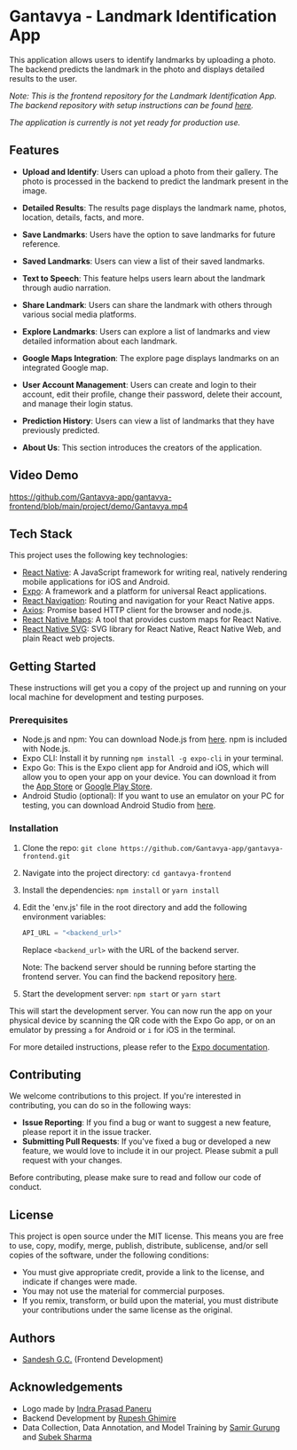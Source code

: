 # Gantavya - Landmark Identification App

This application allows users to identify landmarks by uploading a photo. The backend predicts the landmark in the photo and displays detailed results to the user.

_Note: This is the frontend repository for the Landmark Identification App. The backend repository with setup instructions can be found [here](https://github.com/Gantavya-app/gantavya-backend)._

_The application is currently is not yet ready for production use._

## Features

- **Upload and Identify**: Users can upload a photo from their gallery. The photo is processed in the backend to predict the landmark present in the image.

- **Detailed Results**: The results page displays the landmark name, photos, location, details, facts, and more.

- **Save Landmarks**: Users have the option to save landmarks for future reference.

- **Saved Landmarks**: Users can view a list of their saved landmarks.

- **Text to Speech**: This feature helps users learn about the landmark through audio narration.

- **Share Landmark**: Users can share the landmark with others through various social media platforms.

- **Explore Landmarks**: Users can explore a list of landmarks and view detailed information about each landmark.

- **Google Maps Integration**: The explore page displays landmarks on an integrated Google map.

- **User Account Management**: Users can create and login to their account, edit their profile, change their password, delete their account, and manage their login status.

- **Prediction History**: Users can view a list of landmarks that they have previously predicted.

- **About Us**: This section introduces the creators of the application.

## Video Demo

<!-- <video controls src="./project/demo/Gantavya.mp4" title="Title"></video> -->

https://github.com/Gantavya-app/gantavya-frontend/blob/main/project/demo/Gantavya.mp4

## Tech Stack

This project uses the following key technologies:

- [React Native](https://reactnative.dev/): A JavaScript framework for writing real, natively rendering mobile applications for iOS and Android.
- [Expo](https://expo.dev/): A framework and a platform for universal React applications.
- [React Navigation](https://reactnavigation.org/): Routing and navigation for your React Native apps.
- [Axios](https://axios-http.com/): Promise based HTTP client for the browser and node.js.
- [React Native Maps](https://github.com/react-native-maps/react-native-maps): A tool that provides custom maps for React Native.
- [React Native SVG](https://github.com/react-native-svg/react-native-svg): SVG library for React Native, React Native Web, and plain React web projects.

## Getting Started

These instructions will get you a copy of the project up and running on your local machine for development and testing purposes.

### Prerequisites

- Node.js and npm: You can download Node.js from [here](https://nodejs.org/en/download/). npm is included with Node.js.
- Expo CLI: Install it by running `npm install -g expo-cli` in your terminal.
- Expo Go: This is the Expo client app for Android and iOS, which will allow you to open your app on your device. You can download it from the [App Store](https://apps.apple.com/app/apple-store/id982107779) or [Google Play Store](https://play.google.com/store/apps/details?id=host.exp.exponent&referrer=www).
- Android Studio (optional): If you want to use an emulator on your PC for testing, you can download Android Studio from [here](https://developer.android.com/studio).

### Installation

1. Clone the repo: `git clone https://github.com/Gantavya-app/gantavya-frontend.git`
2. Navigate into the project directory: `cd gantavya-frontend`
3. Install the dependencies: `npm install` or `yarn install`
4. Edit the 'env.js' file in the root directory and add the following environment variables:

   ```javascript
   API_URL = "<backend_url>"
   ```

   <!-- 4. Create a `.env` file in the root directory and add the following environment variables: -->

   <!-- ```env
   REACT_APP_BACKEND_URL=<backend_url>
   REACT_APP_GOOGLE_MAPS_API_KEY=<google_maps_api_key>
   ``` -->

   Replace `<backend_url>` with the URL of the backend server.
   <!-- Replace `<google_maps_api_key>` with your Google Maps API key. -->

   Note: The backend server should be running before starting the frontend server. You can find the backend repository [here](https://github.com/Gantavya-app/gantavya-backend).

5. Start the development server: `npm start` or `yarn start`

This will start the development server. You can now run the app on your physical device by scanning the QR code with the Expo Go app, or on an emulator by pressing `a` for Android or `i` for iOS in the terminal.

For more detailed instructions, please refer to the [Expo documentation](https://docs.expo.dev/).

## Contributing

We welcome contributions to this project. If you're interested in contributing, you can do so in the following ways:

- **Issue Reporting**: If you find a bug or want to suggest a new feature, please report it in the issue tracker.
- **Submitting Pull Requests**: If you've fixed a bug or developed a new feature, we would love to include it in our project. Please submit a pull request with your changes.

Before contributing, please make sure to read and follow our code of conduct.

## License

This project is open source under the MIT license. This means you are free to use, copy, modify, merge, publish, distribute, sublicense, and/or sell copies of the software, under the following conditions:

- You must give appropriate credit, provide a link to the license, and indicate if changes were made.
- You may not use the material for commercial purposes.
- If you remix, transform, or build upon the material, you must distribute your contributions under the same license as the original.

## Authors

- [Sandesh G.C.](https://www.linkedin.com/in/sandesh-g-c-8236b2195/) (Frontend Development)

## Acknowledgements

- Logo made by [Indra Prasad Paneru](https://www.linkedin.com/in/indra-paneru-a773b0170/)
- Backend Development by [Rupesh Ghimire](https://www.linkedin.com/in/rupesh-ghimire7/)
- Data Collection, Data Annotation, and Model Training by [Samir Gurung](https://www.linkedin.com/in/samir-gurung-8461a5266/) and [Subek Sharma](https://www.linkedin.com/in/subek-sharma/)
